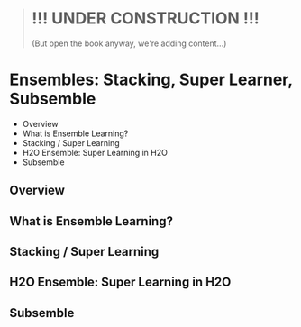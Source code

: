 > # !!! UNDER CONSTRUCTION !!!
> (But open the book anyway, we're adding content...)

# Ensembles: Stacking, Super Learner, Subsemble
- Overview
- What is Ensemble Learning?
- Stacking / Super Learning
- H2O Ensemble: Super Learning in H2O
- Subsemble

## Overview

## What is Ensemble Learning?

## Stacking / Super Learning

## H2O Ensemble: Super Learning in H2O

## Subsemble

